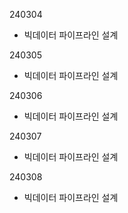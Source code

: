 240304
- 빅데이터 파이프라인 설계

240305
- 빅데이터 파이프라인 설계

240306
- 빅데이터 파이프라인 설계

240307
- 빅데이터 파이프라인 설계

240308
- 빅데이터 파이프라인 설계
